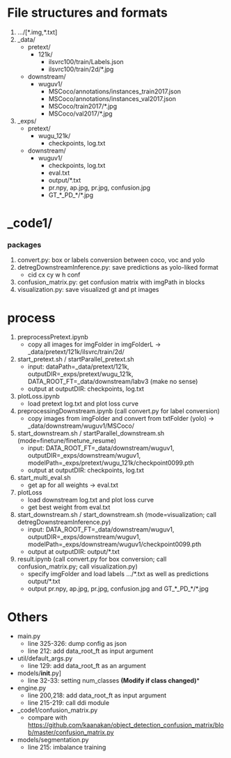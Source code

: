 # File structures and formats
1. .../\[\*.img,\*.txt\]
2. \_data/
    + pretext/
        + 121k/
            + ilsvrc100/train/Labels.json
            + ilsvrc100/train/2d/\*.jpg
    + downstream/
        + wuguv1/
            + MSCoco/annotations/instances_train2017.json
            + MSCoco/annotations/instances_val2017.json
            + MSCoco/train2017/\*.jpg
            + MSCoco/val2017/\*.jpg
3. \_exps/
    + pretext/
        + wugu_121k/
            + checkpoints, log.txt
    + downstream/
        + wuguv1/
            + checkpoints, log.txt
            + eval.txt
            + output/\*.txt
            + pr.npy, ap.jpg, pr.jpg, confusion.jpg
            + GT_\*\_PD_\*/\*.jpg

# \_code1/
### packages
1. convert.py: box or labels conversion between coco, voc and yolo
2. detregDownstreamInference.py: save predictions as yolo-liked format
    + cid cx cy w h conf
3. confusion_matrix.py: get confusion matrix with imgPath in blocks
4. visualization.py: save visualized gt and pt images
# process
1. preprocessPretext.ipynb
    + copy all images for imgFolder in imgFolderL -> \_data/pretext/121k/ilsvrc/train/2d/
2. start_pretext.sh / startParallel_pretext.sh
    + input: dataPath=\_data/pretext/121k, outputDIR=\_exps/pretext/wugu_121k, DATA_ROOT_FT=\_data/downstream/labv3 (make no sense)
    + output at outputDIR: checkpoints, log.txt
3. plotLoss.ipynb
    + load pretext log.txt and plot loss curve
4. preprocessingDownstream.ipynb (call convert.py for label conversion)
    + copy images from imgFolder and convert from txtFolder (yolo) -> \_data/downstream/wuguv1/MSCoco/
5. start_downstream.sh / startParallel_downstream.sh (mode=finetune/finetune_resume)
    + input: DATA_ROOT_FT=\_data/downstream/wuguv1, outputDIR=\_exps/downstream/wuguv1, modelPath=\_exps/pretext/wugu_121k/checkpoint0099.pth
    + output at outputDIR: checkpoints, log.txt
6. start_multi_eval.sh
    + get ap for all weights -> eval.txt
7. plotLoss
    + load downstream log.txt and plot loss curve
    + get best weight from eval.txt
8. start_downstream.sh / start_downstream.sh (mode=visualization; call detregDownstreamInference.py)
    + input: DATA_ROOT_FT=\_data/downstream/wuguv1, outputDIR=\_exps/downstream/wuguv1, modelPath=\_exps/downstream/wuguv1/checkpoint0099.pth
    + output at outputDIR: output/\*.txt
9. result.ipynb (call convert.py for box conversion; call confusion_matrix.py; call visualization.py)
    + specify imgFolder and load labels .../\*.txt as well as predictions output/\*.txt
    + output pr.npy, ap.jpg, pr.jpg, confusion.jpg and GT_\*\_PD_\*/\*.jpg
        
# Others
+ main.py
    + line 325-326: dump config as json
    + line 212: add data_root_ft as input argument
+ util/default_args.py
    + line 129: add data_root_ft as an argument
+ models/__init__.py]
    + line 32-33: setting num_classes **(Modify if class changed)***
+ engine.py
    + line 200,218: add data_root_ft as input argument
    + line 215-219: call ddi module
+ \_code1/confusion_matrix.py
    + compare with https://github.com/kaanakan/object_detection_confusion_matrix/blob/master/confusion_matrix.py
+ models/segmentation.py
    + line 215: imbalance training
